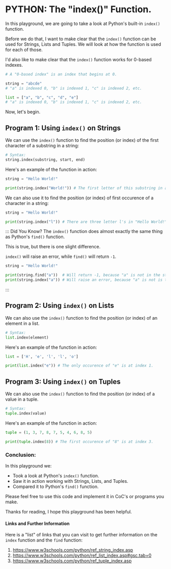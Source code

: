 # PYTHON: The "index()" Function.
In this playground, we are going to take a look at Python's built-in ```index()``` function.

Before we do that, I want to make clear that the ```index()``` function can be used for Strings, Lists and Tuples.
We will look at how the function is used for each of those.

I'd also like to make clear that the ```index()``` function works for 0-based indexes.
```python
# A "0-based index" is an index that begins at 0.

string = "abcde"
# "a" is indexed 0, "b" is indexed 1, "c" is indexed 2, etc.

list = ["a", "b", "c", "d", "e"]
# "a" is indexed 0, "b" is indexed 1, "c" is indexed 2, etc.
```

Now, let's begin.

## Program 1: Using ```index()``` on Strings
We can use the ```index()``` function to find the position (or index) of the first character of a substring in a string:

```python
# Syntax:
string.index(substring, start, end)
```

Here's an example of the function in action:

```python runnable
string = "Hello World!"

print(string.index("World!")) # The first letter of this substring in at index 6.
```

We can also use it to find the position (or index) of first occurence of a character in a string:
```python runnable
string = "Hello World!"

print(string.index("l")) # There are three letter l's in "Hello World!", but the first occurence is at index 2.
```
::: Did You Know?
The ```index()``` function does almost exactly the same thing as Python's ```find()``` function.

This is true, but there is one slight difference.

```index()``` will raise an error, while ```find()``` will return ```-1```.

```python runnable
string = "Hello World!"

print(string.find("a"))  # Will return -1, because "a" is not in the string.
print(string.index("a")) # Will raise an error, because "a" is not is the string.
```
:::

## Program 2: Using ```index()``` on Lists
We can also use the ```index()``` function to find the position (or index) of an element in a list.
```python
# Syntax:
list.index(element)
```

Here's an example of the function in action:
```python runnable
list = ['H', 'e', 'l', 'l', 'o']

print(list.index("e")) # The only occurence of "e" is at index 1.
```

## Program 3: Using ```index()``` on Tuples
We can also use the ```index()``` function to find the position (or index) of a value in a tuple.
```python
# Syntax:
tuple.index(value)
```

Here's an example of the function in action:
```python runnable
tuple = (1, 3, 7, 8, 7, 5, 4, 6, 8, 5)

print(tuple.index(8)) # The first occurence of "8" is at index 3.
```


### Conclusion:
In this playground we:
 - Took a look at Python's ```index()``` function.
 - Saw it in action working with Strings, Lists, and Tuples.
 - Compared it to Python's ```find()``` function.

Please feel free to use this code and implement it in CoC's or programs you make.

Thanks for reading, I hope this playground has been helpful.

#### Links and Further Information
Here is a "list" of links that you can visit to get further information on the ```index``` function and the ```find``` function:
1. https://www.w3schools.com/python/ref_string_index.asp
2. https://www.w3schools.com/python/ref_list_index.asp#gsc.tab=0
3. https://www.w3schools.com/python/ref_tuple_index.asp
